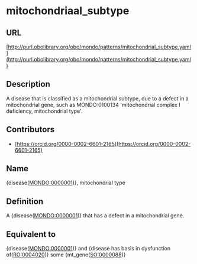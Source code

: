 # mitochondriaal_subtype 
## URL 

[http://purl.obolibrary.org/obo/mondo/patterns/mitochondrial_subtype.yaml](http://purl.obolibrary.org/obo/mondo/patterns/mitochondrial_subtype.yaml)
## Description 

A disease that is classified as a mitochondrial subtype, due to a defect in a mitochondrial gene, such as MONDO:0100134 'mitochondrial complex I deficiency, mitochondrial type'.
## Contributors 
* [https://orcid.org/0000-0002-6601-2165](https://orcid.org/0000-0002-6601-2165) 
## Name 

{disease\([MONDO:0000001](http://purl.obolibrary.org/obo/MONDO_0000001)\)}, mitochondrial type

## Definition 

A {disease\([MONDO:0000001](http://purl.obolibrary.org/obo/MONDO_0000001)\)} that has a defect in a mitochondrial gene.

## Equivalent to 

{disease\([MONDO:0000001](http://purl.obolibrary.org/obo/MONDO_0000001)\)} and {disease has basis in dysfunction of\([RO:0004020](http://purl.obolibrary.org/obo/RO_0004020)\)} some {mt_gene\([SO:0000088](http://purl.obolibrary.org/obo/SO_0000088)\)}


